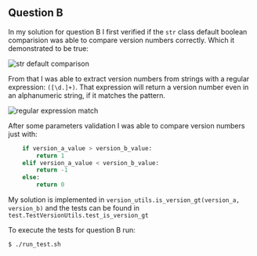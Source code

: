 ## Question B

In my solution for question B I first verified if the `str` class default  boolean comparision was able to
compare version numbers correctly. Which it demonstrated to be true:

![str default comparison](https://i.imgur.com/EpK3zXw.png)

From that I was able to extract version numbers from strings with a regular expression: `([\d.]+)`.
That expression will return a version number even in an alphanumeric string, if it matches the pattern.

![regular expression match](https://i.imgur.com/JcC16Iz.png)

After some parameters validation I was able to compare version numbers just with:

```python
    if version_a_value > version_b_value:
        return 1
    elif version_a_value < version_b_value:
        return -1
    else:
        return 0
```

My solution is implemented in `version_utils.is_version_gt(version_a, version_b)` and the tests can be found in 
`test.TestVersionUtils.test_is_version_gt`

To execute the tests for question B run:

```bash
$ ./run_test.sh
```